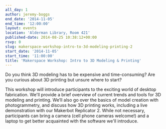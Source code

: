 ```yaml
---
all_day: 1
author: jeremy-boggs
end_date: '2014-11-05'
end_time: '12:00:00'
layout: events
location: 'Alderman Library, Room 421'
published-date: 2014-08-25 10:38:12+00:00
rsvp: 0
slug: makerspace-workshop-intro-to-3d-modeling-printing-2
start_date: '2014-11-05'
start_time: '11:00:00'
title: 'Makerspace Workshop: Intro to 3D Modeling & Printing'
---
```


Do you think 3D modeling has to be expensive and time-consuming? Are you curious about 3D printing but unsure where to start?

This workshop will introduce participants to the exciting world of desktop fabrication. We'll provide a brief overview of current trends and tools for 3D modeling and printing. We’ll also go over the basics of model creation with photogrammetry, and discuss how 3D printing works, including a live demonstration with our Makerbot Replicator 2. While not necessary, participants can bring a camera (cell phone cameras welcome!) and a laptop to get better acquainted with the software we'll introduce. 
